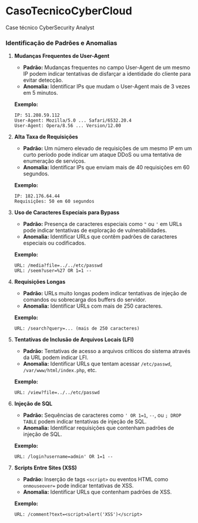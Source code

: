 # CasoTecnicoCyberCloud
Case técnico CyberSecurity Analyst


### Identificação de Padrões e Anomalias

1. **Mudanças Frequentes de User-Agent**
   - **Padrão:** Mudanças frequentes no campo User-Agent de um mesmo IP
podem indicar tentativas de disfarçar a identidade do cliente para
evitar detecção.
   - **Anomalia:** Identificar IPs que mudam o User-Agent mais de 3
vezes em 5 minutos.

   **Exemplo:**
   ```plaintext
   IP: 51.208.59.112
   User-Agent: Mozilla/5.0 ... Safari/6532.20.4
   User-Agent: Opera/8.56 ... Version/12.00
   ```

2. **Alta Taxa de Requisições**
   - **Padrão:** Um número elevado de requisições de um mesmo IP em um
curto período pode indicar um ataque DDoS ou uma tentativa de enumeração
de serviços.
   - **Anomalia:** Identificar IPs que enviam mais de 40 requisições em
60 segundos.

   **Exemplo:**
   ```plaintext
   IP: 182.176.64.44
   Requisições: 50 em 60 segundos
   ```

3. **Uso de Caracteres Especiais para Bypass**
   - **Padrão:** Presença de caracteres especiais como `"` ou `'` em
URLs pode indicar tentativas de exploração de vulnerabilidades.
   - **Anomalia:** Identificar URLs que contêm padrões de caracteres
especiais ou codificados.

   **Exemplo:**
   ```plaintext
   URL: /media?file=../../etc/passwd
   URL: /seem?user=%27 OR 1=1 --
   ```

4. **Requisições Longas**
   - **Padrão:** URLs muito longas podem indicar tentativas de injeção
de comandos ou sobrecarga dos buffers do servidor.
   - **Anomalia:** Identificar URLs com mais de 250 caracteres.

   **Exemplo:**
   ```plaintext
   URL: /search?query=... (mais de 250 caracteres)
   ```

5. **Tentativas de Inclusão de Arquivos Locais (LFI)**
   - **Padrão:** Tentativas de acesso a arquivos críticos do sistema
através da URL podem indicar LFI.
   - **Anomalia:** Identificar URLs que tentam acessar `/etc/passwd`,
`/var/www/html/index.php`, etc.

   **Exemplo:**
   ```plaintext
   URL: /view?file=../../etc/passwd
   ```

6. **Injeção de SQL**
   - **Padrão:** Sequências de caracteres como `' OR 1=1`, `--`, ou `;
DROP TABLE` podem indicar tentativas de injeção de SQL.
   - **Anomalia:** Identificar requisições que contenham padrões de
injeção de SQL.

   **Exemplo:**
   ```plaintext
   URL: /login?username=admin' OR 1=1 --
   ```

7. **Scripts Entre Sites (XSS)**
   - **Padrão:** Inserção de tags `<script>` ou eventos HTML como
`onmouseover=` pode indicar tentativas de XSS.
   - **Anomalia:** Identificar URLs que contenham padrões de XSS.

   **Exemplo:**
   ```plaintext
   URL: /comment?text=<script>alert('XSS')</script>
   ```

